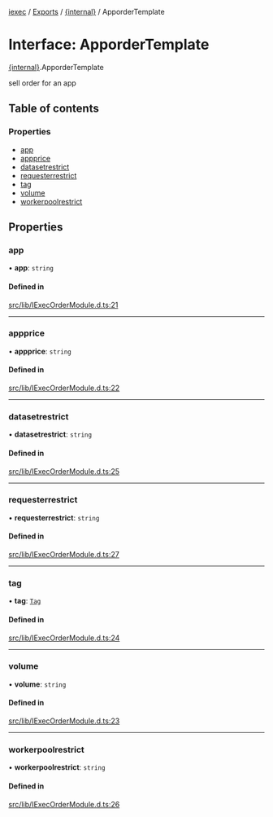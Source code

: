 [iexec](../README.md) / [Exports](../modules.md) / [{internal}](../modules/internal_.md) / ApporderTemplate

# Interface: ApporderTemplate

[{internal}](../modules/internal_.md).ApporderTemplate

sell order for an app

## Table of contents

### Properties

- [app](internal_.ApporderTemplate.md#app)
- [appprice](internal_.ApporderTemplate.md#appprice)
- [datasetrestrict](internal_.ApporderTemplate.md#datasetrestrict)
- [requesterrestrict](internal_.ApporderTemplate.md#requesterrestrict)
- [tag](internal_.ApporderTemplate.md#tag)
- [volume](internal_.ApporderTemplate.md#volume)
- [workerpoolrestrict](internal_.ApporderTemplate.md#workerpoolrestrict)

## Properties

### app

• **app**: `string`

#### Defined in

[src/lib/IExecOrderModule.d.ts:21](https://github.com/iExecBlockchainComputing/iexec-sdk/blob/500b144/src/lib/IExecOrderModule.d.ts#L21)

___

### appprice

• **appprice**: `string`

#### Defined in

[src/lib/IExecOrderModule.d.ts:22](https://github.com/iExecBlockchainComputing/iexec-sdk/blob/500b144/src/lib/IExecOrderModule.d.ts#L22)

___

### datasetrestrict

• **datasetrestrict**: `string`

#### Defined in

[src/lib/IExecOrderModule.d.ts:25](https://github.com/iExecBlockchainComputing/iexec-sdk/blob/500b144/src/lib/IExecOrderModule.d.ts#L25)

___

### requesterrestrict

• **requesterrestrict**: `string`

#### Defined in

[src/lib/IExecOrderModule.d.ts:27](https://github.com/iExecBlockchainComputing/iexec-sdk/blob/500b144/src/lib/IExecOrderModule.d.ts#L27)

___

### tag

• **tag**: [`Tag`](../modules/internal_.md#tag)

#### Defined in

[src/lib/IExecOrderModule.d.ts:24](https://github.com/iExecBlockchainComputing/iexec-sdk/blob/500b144/src/lib/IExecOrderModule.d.ts#L24)

___

### volume

• **volume**: `string`

#### Defined in

[src/lib/IExecOrderModule.d.ts:23](https://github.com/iExecBlockchainComputing/iexec-sdk/blob/500b144/src/lib/IExecOrderModule.d.ts#L23)

___

### workerpoolrestrict

• **workerpoolrestrict**: `string`

#### Defined in

[src/lib/IExecOrderModule.d.ts:26](https://github.com/iExecBlockchainComputing/iexec-sdk/blob/500b144/src/lib/IExecOrderModule.d.ts#L26)
